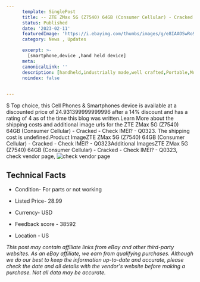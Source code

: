 ```yaml
---
      template: SinglePost
      title: -- ZTE ZMax 5G (Z7540) 64GB (Consumer Cellular) - Cracked - Check IMEI? - Q0323
      status: Published
      date: '2023-02-11'
      featuredImage: 'https://i.ebayimg.com/thumbs/images/g/e8IAAOSwRo9jyUa-/s-l225.jpg'
      category: News , Updates

      excerpt: >-
        [smartphone,device ,hand held device]
      meta:
      canonicalLink: ''
      description: [handheld,industrially made,well crafted,Portable,Mobile,Compact,Convenient,Lightweight,Maneuverable,Man-portable,Miniature,Carriable,Hand-held,Light,Holdable,Transportable,Mobile device,Pocket-sized,On-the-go,Wireless,Cordless,Compact size,Convenient size, smartphone,device ,hand held device]
      noindex: false

        
---
```

$
    Top choice, this Cell Phones & Smartphones device is available at a discounted price of 24.931399999999996 after a 14% discount and has a rating of 4 as of the time this blog was written.Learn More about the shipping costs and additional image urls for the ZTE ZMax 5G (Z7540) 64GB (Consumer Cellular) - Cracked - Check IMEI? - Q0323. The shipping cost is undefined.Product ImageZTE ZMax 5G (Z7540) 64GB (Consumer Cellular) - Cracked - Check IMEI? - Q0323Additional ImagesZTE ZMax 5G (Z7540) 64GB (Consumer Cellular) - Cracked - Check IMEI? - Q0323, check vendor page, ![check vendor page](https://origin-galleryplus.ebayimg.com/ws/web/144907764232_2_0_1/225x225.jpg,https://origin-galleryplus.ebayimg.com/ws/web/144907764232_3_0_1/225x225.jpg,https://origin-galleryplus.ebayimg.com/ws/web/144907764232_4_0_1/225x225.jpg,https://origin-galleryplus.ebayimg.com/ws/web/144907764232_5_0_1/225x225.jpg,https://origin-galleryplus.ebayimg.com/ws/web/144907764232_6_0_1/225x225.jpg,https://origin-galleryplus.ebayimg.com/ws/web/144907764232_7_0_1/225x225.jpg,https://origin-galleryplus.ebayimg.com/ws/web/144907764232_8_0_1/225x225.jpg,https://origin-galleryplus.ebayimg.com/ws/web/144907764232_9_0_1/225x225.jpg)
    
    

 ## Technical Facts 



     
      

 - Condition- For parts or not working 


      

 - Listed Price- 28.99 


      

 - Currency- USD 


      

 - Feedback score - 38592 


      

 - Location - US 


      
      

 *_This post may contain affiliate links from eBay and other third-party websites. As an eBay affiliate, we earn from qualifying purchases. Although we do our best to keep the information up-to-date and accurate, please check the date and all details with the vendor's website before making a purchase. Not all data may be accurate._*



    
    
    
    
    